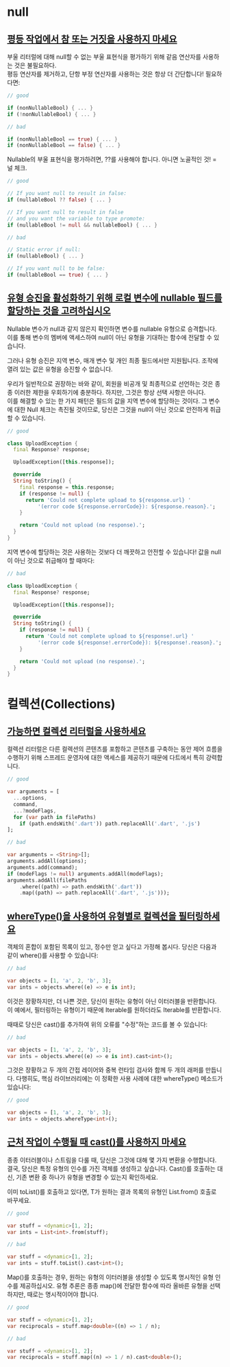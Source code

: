 # null

## [평등 작업에서 참 또는 거짓을 사용하지 마세요](https://dart.dev/effective-dart/usage#dont-use-true-or-false-in-equality-operations)

부울 리터럴에 대해 null할 수 없는 부울 표현식을 평가하기 위해 같음 연산자를 사용하는 것은 불필요하다.  
평등 연산자를 제거하고, 단항 부정 연산자를 사용하는 것은 항상 더 간단합니다! 필요하다면:

```dart
// good

if (nonNullableBool) { ... }
if (!nonNullableBool) { ... }
```

```dart
// bad

if (nonNullableBool == true) { ... }
if (nonNullableBool == false) { ... }
```

Nullable의 부울 표현식을 평가하려면, ??를 사용해야 합니다. 아니면 노골적인 것! = 널 체크.

```dart
// good

// If you want null to result in false:
if (nullableBool ?? false) { ... }

// If you want null to result in false
// and you want the variable to type promote:
if (nullableBool != null && nullableBool) { ... }
```

```dart
// bad

// Static error if null:
if (nullableBool) { ... }

// If you want null to be false:
if (nullableBool == true) { ... }
```

## [유형 승진을 활성화하기 위해 로컬 변수에 nullable 필드를 할당하는 것을 고려하십시오](https://dart.dev/effective-dart/usage#consider-assigning-a-nullable-field-to-a-local-variable-to-enable-type-promotion)

Nullable 변수가 null과 같지 않은지 확인하면 변수를 nullable 유형으로 승격합니다. 이를 통해 변수의 멤버에 액세스하여 null이 아닌 유형을 기대하는 함수에 전달할 수 있습니다.

그러나 유형 승진은 지역 변수, 매개 변수 및 개인 최종 필드에서만 지원됩니다. 조작에 열려 있는 값은 유형을 승진할 수 없습니다.

우리가 일반적으로 권장하는 바와 같이, 회원을 비공개 및 최종적으로 선언하는 것은 종종 이러한 제한을 우회하기에 충분하다. 하지만, 그것은 항상 선택 사항은 아니다.  
이를 해결할 수 있는 한 가지 패턴은 필드의 값을 지역 변수에 할당하는 것이다. 그 변수에 대한 Null 체크는 촉진될 것이므로, 당신은 그것을 null이 아닌 것으로 안전하게 취급할 수 있습니다.

```dart
// good

class UploadException {
  final Response? response;

  UploadException([this.response]);

  @override
  String toString() {
    final response = this.response;
    if (response != null) {
      return 'Could not complete upload to ${response.url} '
          '(error code ${response.errorCode}): ${response.reason}.';
    }

    return 'Could not upload (no response).';
  }
}
```

지역 변수에 할당하는 것은 사용하는 것보다 더 깨끗하고 안전할 수 있습니다! 값을 null이 아닌 것으로 취급해야 할 때마다:

```dart
// bad

class UploadException {
  final Response? response;

  UploadException([this.response]);

  @override
  String toString() {
    if (response != null) {
      return 'Could not complete upload to ${response!.url} '
          '(error code ${response!.errorCode}): ${response!.reason}.';
    }

    return 'Could not upload (no response).';
  }
}
```

# 컬렉션(Collections)

## [가능하면 컬렉션 리터럴을 사용하세요](https://dart.dev/effective-dart/usage#do-use-collection-literals-when-possible)

컬렉션 리터럴은 다른 컬렉션의 콘텐츠를 포함하고 콘텐츠를 구축하는 동안 제어 흐름을 수행하기 위해 스프레드 운영자에 대한 액세스를 제공하기 때문에 다트에서 특히 강력합니다.

```dart
// good

var arguments = [
  ...options,
  command,
  ...?modeFlags,
  for (var path in filePaths)
    if (path.endsWith('.dart')) path.replaceAll('.dart', '.js')
];
```

```dart
// bad

var arguments = <String>[];
arguments.addAll(options);
arguments.add(command);
if (modeFlags != null) arguments.addAll(modeFlags);
arguments.addAll(filePaths
    .where((path) => path.endsWith('.dart'))
    .map((path) => path.replaceAll('.dart', '.js')));
```

## [whereType()을 사용하여 유형별로 컬렉션을 필터링하세요](https://dart.dev/effective-dart/usage#do-use-wheretype-to-filter-a-collection-by-type)

객체의 혼합이 포함된 목록이 있고, 정수만 얻고 싶다고 가정해 봅시다. 당신은 다음과 같이 where()를 사용할 수 있습니다:

```dart
// bad

var objects = [1, 'a', 2, 'b', 3];
var ints = objects.where((e) => e is int);
```

이것은 장황하지만, 더 나쁜 것은, 당신이 원하는 유형이 아닌 이터러블을 반환합니다. 이 예에서, 필터링하는 유형이기 때문에 Iterable<int>를 원하더라도 Iterable<Object>를 반환합니다.

때때로 당신은 cast()를 추가하여 위의 오류를 "수정"하는 코드를 볼 수 있습니다:

```dart
// bad

var objects = [1, 'a', 2, 'b', 3];
var ints = objects.where((e) => e is int).cast<int>();
```

그것은 장황하고 두 개의 간접 레이어와 중복 런타임 검사와 함께 두 개의 래퍼를 만듭니다. 다행히도, 핵심 라이브러리에는 이 정확한 사용 사례에 대한 whereType() 메소드가 있습니다:

```dart
// good

var objects = [1, 'a', 2, 'b', 3];
var ints = objects.whereType<int>();
```

## [근처 작업이 수행될 때 cast()를 사용하지 마세요](https://dart.dev/effective-dart/usage#dont-use-cast-when-a-nearby-operation-will-do)

종종 이터러블이나 스트림을 다룰 때, 당신은 그것에 대해 몇 가지 변환을 수행합니다. 결국, 당신은 특정 유형의 인수를 가진 객체를 생성하고 싶습니다. Cast()를 호출하는 대신, 기존 변환 중 하나가 유형을 변경할 수 있는지 확인하세요.

이미 toList()를 호출하고 있다면, T가 원하는 결과 목록의 유형인 List<T>.from() 호출로 바꾸세요.

```dart
// good

var stuff = <dynamic>[1, 2];
var ints = List<int>.from(stuff);
```

```dart
// bad

var stuff = <dynamic>[1, 2];
var ints = stuff.toList().cast<int>();
```

Map()를 호출하는 경우, 원하는 유형의 이터러블을 생성할 수 있도록 명시적인 유형 인수를 제공하십시오. 유형 추론은 종종 map()에 전달한 함수에 따라 올바른 유형을 선택하지만, 때로는 명시적이어야 합니다.

```dart
// good

var stuff = <dynamic>[1, 2];
var reciprocals = stuff.map<double>((n) => 1 / n);
```

```dart
// bad

var stuff = <dynamic>[1, 2];
var reciprocals = stuff.map((n) => 1 / n).cast<double>();
```
